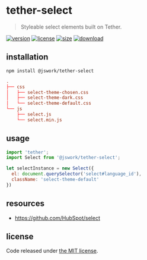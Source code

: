 # tether-select
> Styleable select elements built on Tether.

[![version][version-image]][version-url]
[![license][license-image]][license-url]
[![size][size-image]][size-url]
[![download][download-image]][download-url]

## installation
```shell
npm install @jswork/tether-select
```

```conf
.
├── css
│   ├── select-theme-chosen.css
│   ├── select-theme-dark.css
│   └── select-theme-default.css
└── js
    ├── select.js
    └── select.min.js
```

## usage
```js
import 'tether';
import Select from '@jswork/tether-select';

let selectInstance = new Select({
  el: document.querySelector('select#language_id'),
  className: 'select-theme-default'
})
```

## resources
- https://github.com/HubSpot/select

## license
Code released under [the MIT license](https://github.com/afeiship/tether-select/blob/master/LICENSE.txt).

[version-image]: https://img.shields.io/npm/v/@jswork/tether-select
[version-url]: https://npmjs.org/package/@jswork/tether-select

[license-image]: https://img.shields.io/npm/l/@jswork/tether-select
[license-url]: https://github.com/afeiship/tether-select/blob/master/LICENSE.txt

[size-image]: https://img.shields.io/bundlephobia/minzip/@jswork/tether-select
[size-url]: https://github.com/afeiship/tether-select/blob/master/dist/tether-select.min.js

[download-image]: https://img.shields.io/npm/dm/@jswork/tether-select
[download-url]: https://www.npmjs.com/package/@jswork/tether-select
